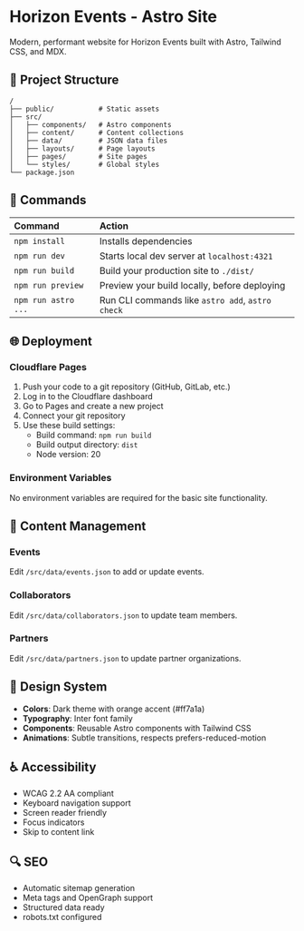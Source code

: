 # Horizon Events - Astro Site

Modern, performant website for Horizon Events built with Astro, Tailwind CSS, and MDX.

## 🚀 Project Structure

```
/
├── public/           # Static assets
├── src/
│   ├── components/   # Astro components
│   ├── content/      # Content collections
│   ├── data/         # JSON data files
│   ├── layouts/      # Page layouts
│   ├── pages/        # Site pages
│   └── styles/       # Global styles
└── package.json
```

## 🧞 Commands

| Command                   | Action                                           |
| :------------------------ | :----------------------------------------------- |
| `npm install`             | Installs dependencies                            |
| `npm run dev`             | Starts local dev server at `localhost:4321`      |
| `npm run build`           | Build your production site to `./dist/`          |
| `npm run preview`         | Preview your build locally, before deploying     |
| `npm run astro ...`       | Run CLI commands like `astro add`, `astro check` |

## 🌐 Deployment

### Cloudflare Pages

1. Push your code to a git repository (GitHub, GitLab, etc.)
2. Log in to the Cloudflare dashboard
3. Go to Pages and create a new project
4. Connect your git repository
5. Use these build settings:
   - Build command: `npm run build`
   - Build output directory: `dist`
   - Node version: 20

### Environment Variables

No environment variables are required for the basic site functionality.

## 📝 Content Management

### Events

Edit `/src/data/events.json` to add or update events.

### Collaborators

Edit `/src/data/collaborators.json` to update team members.

### Partners

Edit `/src/data/partners.json` to update partner organizations.

## 🎨 Design System

- **Colors**: Dark theme with orange accent (#ff7a1a)
- **Typography**: Inter font family
- **Components**: Reusable Astro components with Tailwind CSS
- **Animations**: Subtle transitions, respects prefers-reduced-motion

## ♿ Accessibility

- WCAG 2.2 AA compliant
- Keyboard navigation support
- Screen reader friendly
- Focus indicators
- Skip to content link

## 🔍 SEO

- Automatic sitemap generation
- Meta tags and OpenGraph support
- Structured data ready
- robots.txt configured